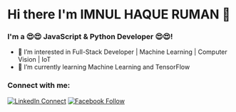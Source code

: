 # Hi there I'm IMNUL HAQUE RUMAN 👋

### I'm a 😍😍 JavaScript & Python Developer  😍😍!

- 👀 I’m interested in Full-Stack Developer | Machine Learning | Computer Vision | IoT
- 🌱 I’m currently learning Machine Learning and TensorFlow
### Connect with me:

[![LinkedIn Connect](https://img.shields.io/badge/%20-Connect-black?color=14171A&labelColor=212121&logo=linkedin&logoColor=ffffff)](https://www.linkedin.com/in/imnul-haque-ruman-5535b11b0/) 
[![Facebook Follow](https://img.shields.io/badge/%20-Follow-black?color=14171A&labelColor=1976d2&logo=facebook&logoColor=ffffff)](https://www.facebook.com/imnulhaque.ruman/) 

<br />

